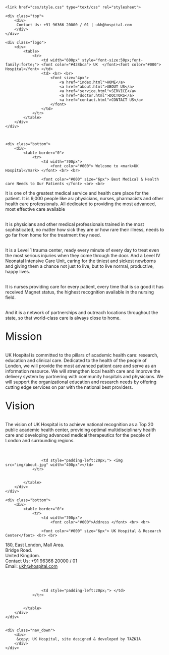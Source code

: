 <html>
<head>
	<title> UK Hospital </title>
	
	<link href="css/style.css" type="text/css" rel="stylesheet">
	
</head>
<body>
	
	<div class="top">
		<div>
		 Contact Us: +91 96366 20000 / 01 | ukh@hospital.com 
		</div>
	</div>
	
	<div class="logo">
		<div>
			<table>
				<tr>
					<td width="600px" style="font-size:50px;font-family:forte;"> <font color="#428bca"> UK  </font><font color="#000"> Hospital</font> </td>
					<td> <br> <br>
						<font size="4px"> 
							<a href="index.html">HOME</a> 
							<a href="about.html">ABOUT US</a>  
							<a href="service.html">SERVICE</a>
							<a href="doctor.html">DOCTORS</a> 
							<a href="contact.html">CONTACT US</a>
						</font>
					</td>
				</tr>
			</table>
		</div>
	</div>
	
	
	
	<div class="bottom">
		<div>
			<table border="0">
				<tr>
					<td width="700px">
						<font color="#000"> Welcome to <mark>UK Hospital</mark> </font> <br> <br>

					<font color="#000" size="6px"> Best Medical & Health care Needs to Our Patients </font> <br> <br>

It is one of the greatest medical service and health care place for the patient. It is 9,000 people like as: physicians, nurses, pharmacists and other health care professionals. All dedicated to providing the most advanced, most effective care available <br><br>

It is physicians and other medical professionals trained in the most sophisticated, no matter how sick they are or how rare their illness, needs to go far from home for the treatment they need. <br><br>

It is a Level 1 trauma center, ready every minute of every day to treat even the most serious injuries when they come through the door. And a Level IV Neonatal Intensive Care Unit, caring for the tiniest and sickest newborns and giving them a chance not just to live, but to live normal, productive, happy lives. <br><br>

It is nurses providing care for every patient, every time that is so good it has received Magnet status, the highest recognition available in the nursing field. <br><br>

And it is a network of partnerships and outreach locations throughout the state, so that world-class care is always close to home. <br><br>

<font color="#000" size="6px"> Mission </font> <br> <br>

UK Hospital is committed to the pillars of academic health care: research, education and clinical care. Dedicated to the health of the people of London, we will provide the most advanced patient care and serve as an information resource. We will strengthen local health care and improve the delivery system by partnering with community hospitals and physicians. We will support the organizational education and research needs by offering cutting edge services on par with the national best providers. <br><br>

<font color="#000" size="6px"> Vision </font> <br> <br>

The vision of UK Hospital is to achieve national recognition as a Top 20 public academic health center, providing optimal multidisciplinary health care and developing advanced medical therapeutics for the people of London and surrounding regions. <br> <br>
<br>
 </td>
					
					
					<td style="padding-left:20px;"> <img src="img/about.jpg" width="400px"></td>
				</tr>
			
				
			</table>
		</div>
	</div>
	
	<div class="bottom">
		<div>
			<table border="0">
				<tr>
					<td width="700px">
						<font color="#000">Address </font> <br> <br>

					<font color="#000" size="6px"> UK Hospital & Research Center</font> <br> <br>

180, East London, Mall Area.<br>
Bridge Road. <br> United Kingdom. <br> Contact Us: +91 96366 20000 / 01 <br> Email: ukh@hospital.com<br><br>


<br>
 </td>
					
					
					<td style="padding-left:20px;"> </td>
				</tr>
			
				
			</table>
		</div>
	</div>
	
	
	<div class="nav_down">
		<div>
		 &copy; UK Hospital, site designed & developed by TAZKIA
		</div>
	</div>
	

